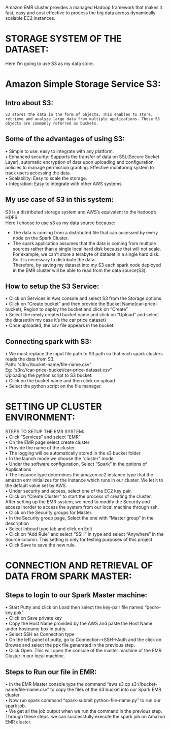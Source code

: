 Amazon EMR cluster provides a managed Hadoop framework that makes it fast, easy and cost effective to process the big data across dynamically scalable EC2 instances.

# STORAGE SYSTEM OF THE DATASET:
Here I’m going to use S3 as my data store.
# Amazon Simple Storage Service S3: 
## Intro about S3:
	S3 stores the data in the form of objects. This enables to store, retrieve and analyze large data from multiple applications. These S3 objects are commonly referred as buckets. 
## Some of the advantages of using S3: 
•	Simple to use: easy to integrate with any platform. <br/>
•	Enhanced security: Supports the transfer of data on SSL(Secure Socket Layer), automatic encryption of data upon uploading and configuration policies to manage permission granting. Effective monitoring system to track users accessing the data.<br/>
•	Scalability: Easy to scale the storage.<br/>
•	Integration: Easy to integrate with other AWS systems.<br/>
## My use case of S3 in this system:
S3 is a distributed storage system and AWS’s equivalent to the hadoop’s HDFS. <br/>
Here I choose to use s3 as my data source because: <br/>
-	The data is coming from a distributed file that can accessed by every node on the Spark Cluster.<br/> 
-	The spark application assumes that the data is coming from multiple sources rather than a single local hard disk because that will not scale. For example, we can’t store a terabyte of dataset in a single hard disk. So it is necessary to distribute the data. <br/>
Therefore, by saving my dataset into my S3 each spark node deployed in the EMR cluster will be able to read from the data source(S3).<br/>
## How to setup the S3 Service:
•	Click on Services in Aws console and select S3 from the Storage options <br/>
•	Click on “Create bucket” and then provide the Bucket Name(car-price-bucket), Region to deploy the bucket and click on “Create” <br/>
•	Select the newly created bucket name and click on “Upload” and select the dataset(in my case it’s the car price dataset) <br/>
•	Once uploaded, the csv file appears in the bucket. <br/>
## Connecting spark with S3: 
•	We must replace the input file path to S3 path so that each spark clusters reads the data from S3. <br/>
Path: “s3n://bucket-name/file-name.csv” <br/>
Eg: “s3n://car-price-bucket/car-price-dataset.csv” <br/>
	Uploading the python script to S3 bucket: <br/>
•	Click on the bucket name and then click on upload <br/>
•	Select the python script on the file manager. <br/>
# SETTING UP CLUSTER ENVIRONMENT: 
STEPS TO SETUP THE EMR SYSTEM: <br/>
•	Click “Services” and select “EMR” <br/>
•	On the EMR page select create cluster <br/>
•	Provide the name of the cluster. <br/>
•	The logging will be automatically stored in the s3 bucket folder <br/>
•	In the launch mode we choose the “cluster” mode <br/>
•	Under the software configuration, Select “Spark” in the options of Applications <br/>
•	The instance type determines the amazon ec2 instance type that the amazon emr initializes for the instance which runs in our cluster. We let it to the default value set by AWS. <br/>
•	Under security and access, select one of the EC2 key pair. <br/>
•	Click on “Create Cluster” to start the process of creating the cluster. <br/>
After setting up the EMR system, we need to modify the Security and access inorder to access the system from our local machine through ssh. <br/>
•	Click on the Security groups for Master. <br/>
•	In the Security group page, Select the one with “Master group” in the description <br/>
•	Select Inboud type tab and click on  Edit <br/>
•	Click on “Add Rule” and select “SSH” in type and select “Anywhere” in the Source column. This setting is only for testing purposes of this project.  <br/>
•	Click Save to save the new rule. <br/>
# CONNECTION AND RETRIEVAL OF DATA FROM SPARK MASTER:
## Steps to login to our Spark Master machine:
•	Start Putty and click on Load then select the key-pair file named “pedro-key.ppk” <br/>
•	Click on Save private key <br/>
•	Copy the Host Name provided by the AWS and paste the Host Name under hostname box in putty. <br/>
•	Select SSH as Connection type <br/>
•	On the left panel of putty, go to Connection->SSH->Auth and the click on Browse and select the ppk file generated in the previous step. <br/>
•	Click Open. This will open the console of the master machine of the EMR Cluster in our local machine. <br/>

## Steps to Run our file in EMR:
•	In the EMR Master console type the command “aws s3 cp s3://bucket-name/file-name.csv” to copy the files of the S3 bucket into our Spark EMR cluster <br/>
•	Now run spark command “spark-submit python-file-name.py” to run our spark job. <br/>
•	We get all the job output when we run the command in the previous step. <br/>
Through these steps, we can successfully execute the spark job on Amazon EMR cluster. <br/>
